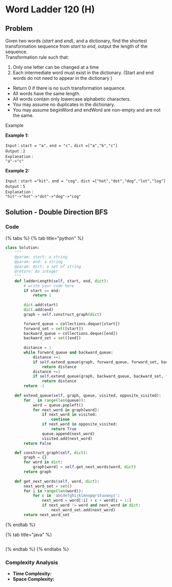 # Word Ladder 120 \(H\)

## Problem

Given two words \(_start_ and _end_\), and a dictionary, find the shortest transformation sequence from _start_ to _end_, output the length of the sequence.  
Transformation rule such that:

1. Only one letter can be changed at a time
2. Each intermediate word must exist in the dictionary. \(Start and end words do not need to appear in the dictionary \)

* Return 0 if there is no such transformation sequence.
* All words have the same length.
* All words contain only lowercase alphabetic characters.
* You may assume no duplicates in the dictionary.
* You may assume beginWord and endWord are non-empty and are not the same.

Example

**Example 1:**

```text
Input：start = "a"，end = "c"，dict =["a","b","c"]
Output：2
Explanation：
"a"->"c"
```

**Example 2:**

```text
Input：start ="hit"，end = "cog"，dict =["hot","dot","dog","lot","log"]
Output：5
Explanation：
"hit"->"hot"->"dot"->"dog"->"cog"
```

## Solution - Double Direction BFS

### Code

{% tabs %}
{% tab title="python" %}
```python
class Solution:
    """
    @param: start: a string
    @param: end: a string
    @param: dict: a set of string
    @return: An integer
    """
    def ladderLength(self, start, end, dict):
        # write your code here
        if start == end:
            return 1
        
        dict.add(start)
        dict.add(end)
        graph = self.construct_graph(dict)

        forward_queue = collections.deque([start])
        forward_set = set([start])
        backward_queue = collections.deque([end])
        backward_set = set([end])
        
        distance = 1
        while forward_queue and backward_queue:
            distance +=1
            if self.extend_queue(graph, forward_queue, forward_set, backward_set):
                return distance
            distance +=1
            if self.extend_queue(graph, backward_queue, backward_set, forward_set):
                return distance 
        return -1
    
    def extend_queue(self, graph, queue, visited, opposite_visited):
        for _ in range(len(queue)):
            word = queue.popleft()
            for next_word in graph[word]:
                if next_word in visited:
                    continue
                if next_word in opposite_visited:
                    return True
                queue.append(next_word)
                visited.add(next_word)
        return False

    def construct_graph(self, dict):
        graph = {}
        for word in dict:
            graph[word] = self.get_next_words(word, dict)
        return graph
    
    def get_next_words(self, word, dict):
        next_word_set = set()
        for i in range(len(word)):
            for c in 'abcdefghijklmnopqrstuvwxyz':
                next_word = word[:i] + c + word[i + 1:]
                if next_word != word and next_word in dict:
                    next_word_set.add(next_word)
        return next_word_set
```
{% endtab %}

{% tab title="java" %}
```

```
{% endtab %}
{% endtabs %}

### Complexity Analysis

* **Time Complexity:**
* **Space Complexity:**

